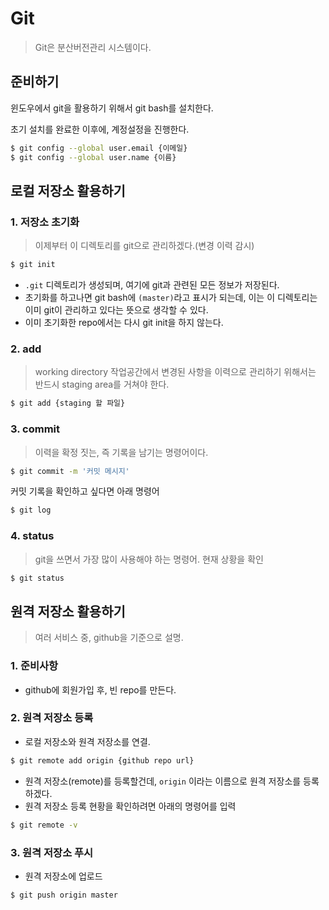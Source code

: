 # Git

> Git은 분산버전관리 시스템이다.

## 준비하기

윈도우에서 git을 활용하기 위해서 git bash를 설치한다.

초기 설치를 완료한 이후에, 계정설정을 진행한다.

```sh
$ git config --global user.email {이메일}
$ git config --global user.name {이름}
```

## 로컬 저장소 활용하기

### 1. 저장소 초기화

> 이제부터 이 디렉토리를 git으로 관리하겠다.(변경 이력 감시)

```sh
$ git init
```

- `.git` 디렉토리가 생성되며, 여기에 git과 관련된 모든 정보가 저장된다.
- 초기화를 하고나면 git bash에 `(master)`라고 표시가 되는데, 이는 이 디렉토리는 이미 git이 관리하고 있다는 뜻으로 생각할 수 있다.
- 이미 초기화한 repo에서는 다시 git init을 하지 않는다.

### 2. add

> working directory 작업공간에서 변경된 사항을 이력으로 관리하기 위해서는 반드시 staging area를 거쳐야 한다.

```sh
$ git add {staging 할 파일}
```

### 3. commit

> 이력을 확정 짓는, 즉 기록을 남기는 명령어이다.

```sh
$ git commit -m '커밋 메시지'
```

커밋 기록을 확인하고 싶다면 아래 명령어

```sh
$ git log
```

### 4. status

> git을 쓰면서 가장 많이 사용해야 하는 명령어. 현재 상황을 확인

```sh
$ git status
```

## 원격 저장소 활용하기

> 여러 서비스 중, github을 기준으로 설명.

### 1. 준비사항

- github에 회원가입 후, 빈 repo를 만든다.

### 2. 원격 저장소 등록

- 로컬 저장소와 원격 저장소를 연결.

```sh
$ git remote add origin {github repo url}
```

- 원격 저장소(remote)를 등록할건데,  `origin` 이라는 이름으로 원격 저장소를 등록하겠다.
- 원격 저장소 등록 현황을 확인하려면 아래의 명령어를 입력

```sh
$ git remote -v
```

### 3. 원격 저장소 푸시

- 원격 저장소에 업로드

```sh
$ git push origin master
```

